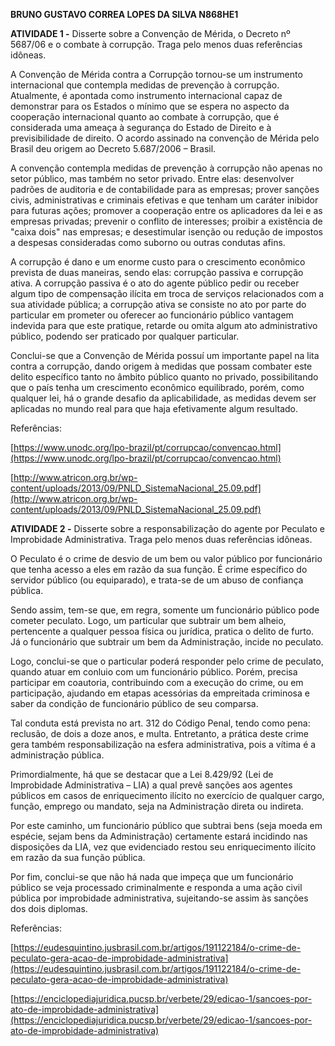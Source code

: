 **BRUNO GUSTAVO CORREA LOPES DA SILVA N868HE1**

**ATIVIDADE 1 -** Disserte sobre a Convenção de Mérida, o Decreto nº 5687/06 e o combate à corrupção. Traga pelo menos duas referências idôneas.

A Convenção de Mérida contra a Corrupção tornou-se um instrumento internacional que contempla medidas de prevenção à corrupção. Atualmente, é apontada como instrumento internacional capaz de demonstrar para os Estados o mínimo que se espera no aspecto da cooperação internacional quanto ao combate à corrupção, que é considerada uma ameaça à segurança do Estado de Direito e à previsibilidade de direito. O acordo assinado na convenção de Mérida pelo Brasil deu origem ao Decreto 5.687/2006 – Brasil.

A convenção contempla medidas de prevenção à corrupção não apenas no setor público, mas também no setor privado. Entre elas: desenvolver padrões de auditoria e de contabilidade para as empresas; prover sanções civis, administrativas e criminais efetivas e que tenham um caráter inibidor para futuras ações; promover a cooperação entre os aplicadores da lei e as empresas privadas; prevenir o conflito de interesses; proibir a existência de &quot;caixa dois&quot; nas empresas; e desestimular isenção ou redução de impostos a despesas consideradas como suborno ou outras condutas afins.

A corrupção é dano e um enorme custo para o crescimento econômico prevista de duas maneiras, sendo elas: corrupção passiva e corrupção ativa. A corrupção passiva é o ato do agente público pedir ou receber algum tipo de compensação ilícita em troca de serviços relacionados com a sua atividade pública; a corrupção ativa se consiste no ato por parte do particular em prometer ou oferecer ao funcionário público vantagem indevida para que este pratique, retarde ou omita algum ato administrativo público, podendo ser praticado por qualquer particular.

Conclui-se que a Convenção de Mérida possuí um importante papel na lita contra a corrupção, dando origem à medidas que possam combater este delito específico tanto no âmbito público quanto no privado, possibilitando que o país tenha um crescimento econômico equilibrado, porém, como qualquer lei, há o grande desafio da aplicabilidade, as medidas devem ser aplicadas no mundo real para que haja efetivamente algum resultado.

Referências:

[https://www.unodc.org/lpo-brazil/pt/corrupcao/convencao.html](https://www.unodc.org/lpo-brazil/pt/corrupcao/convencao.html)

[http://www.atricon.org.br/wp-content/uploads/2013/09/PNLD_SistemaNacional_25.09.pdf](http://www.atricon.org.br/wp-content/uploads/2013/09/PNLD_SistemaNacional_25.09.pdf)

**ATIVIDADE 2 -** Disserte sobre a responsabilização do agente por Peculato e Improbidade Administrativa. Traga pelo menos duas referências idôneas.

O Peculato é o crime de desvio de um bem ou valor público por funcionário que tenha acesso a eles em razão da sua função. É crime específico do servidor público (ou equiparado), e trata-se de um abuso de confiança pública.

Sendo assim, tem-se que, em regra, somente um funcionário público pode cometer peculato. Logo, um particular que subtrair um bem alheio, pertencente a qualquer pessoa física ou jurídica, pratica o delito de furto. Já o funcionário que subtrair um bem da Administração, incide no peculato.

Logo, conclui-se que o particular poderá responder pelo crime de peculato, quando atuar em conluio com um funcionário público. Porém, precisa participar em coautoria, contribuindo com a execução do crime, ou em participação, ajudando em etapas acessórias da empreitada criminosa e saber da condição de funcionário público de seu comparsa.

Tal conduta está prevista no art. 312 do Código Penal, tendo como pena: reclusão, de dois a doze anos, e multa. Entretanto, a prática deste crime gera também responsabilização na esfera administrativa, pois a vítima é a administração pública.

Primordialmente, há que se destacar que a Lei 8.429/92 (Lei de Improbidade Administrativa – LIA) a qual prevê sanções aos agentes públicos em casos de enriquecimento ilícito no exercício de qualquer cargo, função, emprego ou mandato, seja na Administração direta ou indireta.

Por este caminho, um funcionário público que subtrai bens (seja moeda em espécie, sejam bens da Administração) certamente estará incidindo nas disposições da LIA, vez que evidenciado restou seu enriquecimento ilícito em razão da sua função pública.

Por fim, conclui-se que não há nada que impeça que um funcionário público se veja processado criminalmente e responda a uma ação civil pública por improbidade administrativa, sujeitando-se assim às sanções dos dois diplomas.

Referências:

[https://eudesquintino.jusbrasil.com.br/artigos/191122184/o-crime-de-peculato-gera-acao-de-improbidade-administrativa](https://eudesquintino.jusbrasil.com.br/artigos/191122184/o-crime-de-peculato-gera-acao-de-improbidade-administrativa)

[https://enciclopediajuridica.pucsp.br/verbete/29/edicao-1/sancoes-por-ato-de-improbidade-administrativa](https://enciclopediajuridica.pucsp.br/verbete/29/edicao-1/sancoes-por-ato-de-improbidade-administrativa)
